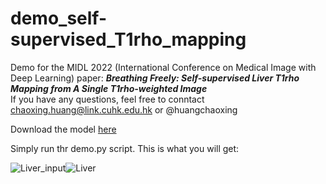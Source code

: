 # demo_self-supervised_T1rho_mapping
Demo for the MIDL 2022 (International Conference on Medical Image with Deep Learning) paper:  ***Breathing Freely: Self-supervised Liver T1rho Mapping from A Single T1rho-weighted Image***   
If you have any questions, feel free to conntact chaoxing.huang@link.cuhk.edu.hk  or @huangchaoxing

Download the model [here](https://drive.google.com/drive/folders/1LN5iQa80_mcDQeTmcZQdU0sRbqXQVYkm)  

Simply run thr demo.py script. This is what you will get:  

![Liver_input](map/liver_inputpng.png)![Liver](map/liver_trho.png)
